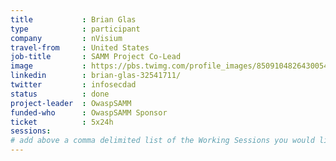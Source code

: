 ```yaml
---
title           : Brian Glas
type            : participant
company         : nVisium
travel-from     : United States
job-title       : SAMM Project Co-Lead
image           : https://pbs.twimg.com/profile_images/850910482643005441/R14so3y9_400x400.jpg
linkedin        : brian-glas-32541711/
twitter         : infosecdad
status          : done
project-leader  : OwaspSAMM
funded-who      : OwaspSAMM Sponsor
ticket          : 5x24h
sessions:
# add above a comma delimited list of the Working Sessions you would like to attend (use the session's title)
---
```

